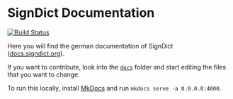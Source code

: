 # SignDict Documentation

[![Build Status](https://travis-ci.org/signdict/docs.svg?branch=master)](https://travis-ci.org/signdict/docs)

Here you will find the german documentation of SignDict ([docs.signdict.org](http://docs.signdict.org)).

If you want to contribute, look into the [`docs`](docs) folder and start editing
the files that you want to change.

To run this locally, install [MkDocs](http://www.mkdocs.org/) and run `mkdocs serve -a 0.0.0.0:4000`. 
